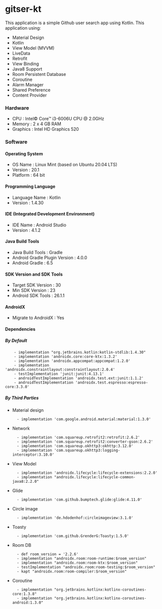 # gitser-kt
This application is a simple Github user search app using Kotlin. This application using:
- Material Design
- Kotlin
- View Model (MVVM)
- LiveData
- Retrofit
- View Binding
- Java8 Support
- Room Persistent Database
- Coroutine
- Alarm Manager
- Shared Preference
- Content Provider

### Hardware
- CPU : Intel© Core™ i3-6006U CPU @ 2.0GHz
- Memory : 2 x 4 GB RAM
- Graphics : Intel HD Graphics 520

### Software
#### Operating System
- OS Name : Linux Mint (based on Ubuntu 20.04 LTS)
- Version : 20.1
- Platform : 64 bit

#### Programming Language
- Language Name : Kotlin
- Version : 1.4.30

#### IDE (Integrated Development Environment)
- IDE Name : Android Studio
- Version : 4.1.2

#### Java Build Tools
- Java Build Tools : Gradle
- Android Gradle Plugin Version : 4.0.0
- Android Gradle : 6.5

#### SDK Version and SDK Tools
- Target SDK Version : 30
- Min SDK Version : 23
- Android SDK Tools : 26.1.1

#### AndroidX
- Migrate to AndroidX : Yes

#### Dependencies
##### By Default
        - implementation "org.jetbrains.kotlin:kotlin-stdlib:1.4.30"
        - implementation 'androidx.core:core-ktx:1.3.2'
        - implementation 'androidx.appcompat:appcompat:1.2.0'
        - implementation 'androidx.constraintlayout:constraintlayout:2.0.4'
        - testImplementation 'junit:junit:4.13.1'
        - androidTestImplementation 'androidx.test.ext:junit:1.1.2'
        - androidTestImplementation 'androidx.test.espresso:espresso-core:3.3.0'

##### By Third Parties
- Material design

        - implementation 'com.google.android.material:material:1.3.0'

- Network

        - implementation 'com.squareup.retrofit2:retrofit:2.6.2'
        - implementation 'com.squareup.retrofit2:converter-gson:2.6.2'
        - implementation 'com.squareup.okhttp3:okhttp:3.12.0'
        - implementation 'com.squareup.okhttp3:logging-interceptor:3.10.0'

- View Model

        - implementation 'androidx.lifecycle:lifecycle-extensions:2.2.0'
        - implementation "androidx.lifecycle:lifecycle-common-java8:2.2.0"

- Glide

        - implementation 'com.github.bumptech.glide:glide:4.11.0'

- Circle image

        - implementation 'de.hdodenhof:circleimageview:3.1.0'

- Toasty

        - implementation 'com.github.GrenderG:Toasty:1.5.0'

- Room DB

        - def room_version = '2.2.6'
        - implementation "androidx.room:room-runtime:$room_version"
        - implementation "androidx.room:room-ktx:$room_version"
        - testImplementation "androidx.room:room-testing:$room_version"
        - kapt "androidx.room:room-compiler:$room_version"

- Coroutine

        - implementation "org.jetbrains.kotlinx:kotlinx-coroutines-core:1.3.8"
        - implementation "org.jetbrains.kotlinx:kotlinx-coroutines-android:1.3.0"
